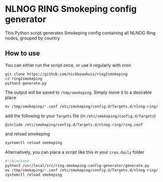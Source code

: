 # NLNOG RING Smokeping config generator

This Python script generates Smokeping config containing all NLNOG Ring nodes, 
grouped by country

## How to use
You can either run the script once, or use it regularly with cron

```bash
git clone https://github.com/nickbouwhuis/ring2smokeping
cd ring2smokeping
python3 generate.py
```

The output will be saved to `/tmp/smokeping`. Simply move it to a desirable place
```bash
mv /tmp/smokeping/*.conf /etc/smokeping/config.d/Targets.d/nlnog-ring/
```

add the following to your `Targets` file (in `/etc/smokeping/config.d/Targets`)
```
@include /etc/smokeping/config.d/Targets.d/nlnog-ring/ring.conf
```

and reload smokeping
```bash
systemctl reload smokeping
```

Alternatively, you can place a script like this in your `cron.daily` folder

```bash
#!/bin/bash
python3 /usr/local/src/ring-smokeping-config-generator/generate.py
mv /tmp/smokeping/*.conf /etc/smokeping/config.d/Targets.d/nlnog-ring/
systemctl reload smokeping
```
